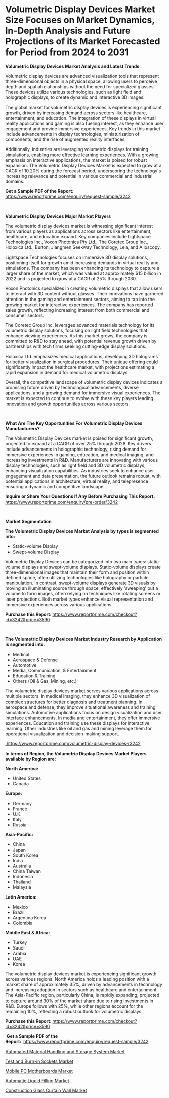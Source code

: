 <p><h1>Volumetric Display Devices Market Size Focuses on Market Dynamics, In-Depth Analysis and Future Projections of its Market Forecasted for Period from 2024 to 2031</h1></p><p><strong>Volumetric Display Devices Market Analysis and Latest Trends</strong></p>
<p><p>Volumetric display devices are advanced visualization tools that represent three-dimensional objects in a physical space, allowing users to perceive depth and spatial relationships without the need for specialized glasses. These devices utilize various technologies, such as light field and holographic displays, to create dynamic and interactive 3D images.</p><p>The global market for volumetric display devices is experiencing significant growth, driven by increasing demand across sectors like healthcare, entertainment, and education. The integration of these displays in virtual reality applications and gaming is also fueling interest, as they enhance user engagement and provide immersive experiences. Key trends in this market include advancements in display technologies, miniaturization of components, and the rise of augmented reality interfaces. </p><p>Additionally, industries are leveraging volumetric displays for training simulations, enabling more effective learning experiences. With a growing emphasis on interactive applications, the market is poised for robust expansion. The Volumetric Display Devices Market is expected to grow at a CAGR of 10.20% during the forecast period, underscoring the technology's increasing relevance and potential in various commercial and industrial domains.</p></p>
<p><strong>Get a Sample PDF of the Report:&nbsp;</strong> <a href="https://www.reportprime.com/enquiry/request-sample/3242">https://www.reportprime.com/enquiry/request-sample/3242</a></p>
<p>&nbsp;</p>
<p><strong>Volumetric Display Devices Major Market Players</strong></p>
<p><p>The volumetric display devices market is witnessing significant interest from various players as applications across sectors like entertainment, healthcare, and education expand. Key companies include Lightspace Technologies Inc., Voxon Photonics Pty Ltd., The Coretec Group Inc., Holoxica Ltd., Burton, Jiangmen Seekway Technology, Leia, and Alioscopy.</p><p>Lightspace Technologies focuses on immersive 3D display solutions, positioning itself for growth amid increasing demands in virtual reality and simulations. The company has been enhancing its technology to capture a larger share of the market, which was valued at approximately $15 billion in 2022 and is projected to grow at a CAGR of 25% through 2030.</p><p>Voxon Photonics specializes in creating volumetric displays that allow users to interact with 3D content without glasses. Their innovations have garnered attention in the gaming and entertainment sectors, aiming to tap into the growing market for interactive experiences. The company has reported sales growth, reflecting increasing interest from both commercial and consumer sectors.</p><p>The Coretec Group Inc. leverages advanced materials technology for its volumetric display solutions, focusing on light field technologies that enhance viewing experiences. As this market grows, the company is committed to R&D to stay ahead, with potential revenue growth driven by partnerships with tech firms seeking cutting-edge display solutions.</p><p>Holoxica Ltd. emphasizes medical applications, developing 3D holograms for better visualization in surgical procedures. Their unique offering could significantly impact the healthcare market, with projections estimating a rapid expansion in demand for medical volumetric displays.</p><p>Overall, the competitive landscape of volumetric display devices indicates a promising future driven by technological advancements, diverse applications, and a growing demand for immersive visual experiences. The market is expected to continue to evolve with these key players leading innovation and growth opportunities across various sectors.</p></p>
<p>&nbsp;</p>
<p><strong>What Are The Key Opportunities For Volumetric Display Devices Manufacturers?</strong></p>
<p><p>The Volumetric Display Devices market is poised for significant growth, projected to expand at a CAGR of over 25% through 2028. Key drivers include advancements in holographic technology, rising demand for immersive experiences in gaming, education, and medical imaging, and increasing investments in R&D. Manufacturers are innovating with various display technologies, such as light field and 3D volumetric displays, enhancing visualization capabilities. As industries seek to enhance user engagement and data presentation, the future outlook remains robust, with potential applications in architecture, virtual reality, and telepresence ensuring a dynamic and competitive landscape.</p></p>
<p><strong>Inquire or Share Your Questions If Any Before Purchasing This Report:</strong> <a href="https://www.reportprime.com/enquiry/pre-order/3242">https://www.reportprime.com/enquiry/pre-order/3242</a></p>
<p>&nbsp;</p>
<p><strong>Market Segmentation</strong></p>
<p><strong>The Volumetric Display Devices Market Analysis by types is segmented into:</strong></p>
<p><ul><li>Static-volume Display</li><li>Swept-volume Display</li></ul></p>
<p><p>Volumetric Display Devices can be categorized into two main types: static-volume displays and swept-volume displays. Static-volume displays create three-dimensional images that maintain their form and position within defined space, often utilizing technologies like holography or particle manipulation. In contrast, swept-volume displays generate 3D visuals by moving an illuminating source through space, effectively 'sweeping' out a volume to form images, often relying on techniques like rotating screens or laser projections. Both market types enhance visual representation and immersive experiences across various applications.</p></p>
<p><strong>Purchase this Report:&nbsp;</strong><a href="https://www.reportprime.com/checkout?id=3242&price=3590">https://www.reportprime.com/checkout?id=3242&price=3590</a></p>
<p>&nbsp;</p>
<p><strong>The Volumetric Display Devices Market Industry Research by Application is segmented into:</strong></p>
<p><ul><li>Medical</li><li>Aerospace & Defense</li><li>Automotive</li><li>Media, Communication, & Entertainment</li><li>Education & Training</li><li>Others (Oil & Gas, Mining, etc.)</li></ul></p>
<p><p>The volumetric display devices market serves various applications across multiple sectors. In medical imaging, they enhance 3D visualization of complex structures for better diagnosis and treatment planning. In aerospace and defense, they improve situational awareness and training simulations. Automotive applications focus on design visualization and user interface enhancements. In media and entertainment, they offer immersive experiences. Education and training use these displays for interactive learning. Other industries like oil and gas and mining leverage them for operational visualization and decision-making support.</p></p>
<p><a href="https://www.reportprime.com/volumetric-display-devices-r3242">&nbsp;https://www.reportprime.com/volumetric-display-devices-r3242</a></p>
<p><strong>In terms of Region, the Volumetric Display Devices Market Players available by Region are:</strong></p>
<p>
    <p> <strong> North America: </strong>
        <ul>
            <li>United States</li>
            <li>Canada</li>
        </ul>
        </p> 
    <p> <strong> Europe: </strong>
        <ul>
            <li>Germany</li>
            <li>France</li>
            <li>U.K.</li>
            <li>Italy</li>
            <li>Russia</li>
        </ul>
        </p> 
    <p> <strong> Asia-Pacific: </strong>
        <ul>
            <li>China</li>
            <li>Japan</li>
            <li>South Korea</li>
            <li>India</li>
            <li>Australia</li>
            <li>China Taiwan</li>
            <li>Indonesia</li>
            <li>Thailand</li>
            <li>Malaysia</li>
        </ul>
        </p> 
    <p> <strong> Latin America: </strong>
        <ul>
            <li>Mexico</li>
            <li>Brazil</li>
            <li>Argentina Korea</li>
            <li>Colombia</li>
        </ul>
        </p> 
    <p> <strong> Middle East & Africa: </strong>
        <ul>
            <li>Turkey</li>
            <li>Saudi</li>
            <li>Arabia</li>
            <li>UAE</li>
            <li>Korea</li>
        </ul>
    </p>
    </p>
<p><p>The volumetric display devices market is experiencing significant growth across various regions. North America holds a leading position with a market share of approximately 35%, driven by advancements in technology and increasing adoption in sectors such as healthcare and entertainment. The Asia-Pacific region, particularly China, is rapidly expanding, projected to capture around 30% of the market share due to rising investments in R&D. Europe follows with 25%, while other regions account for the remaining 10%, reflecting a robust outlook for volumetric displays.</p></p>
<p><strong>Purchase this Report: </strong><a href="https://www.reportprime.com/checkout?id=3242&price=3590">https://www.reportprime.com/checkout?id=3242&price=3590</a></p>
<p>&nbsp;<strong>Get a Sample PDF of the Report:&nbsp;&nbsp;</strong><a href="https://www.reportprime.com/enquiry/request-sample/3242">https://www.reportprime.com/enquiry/request-sample/3242</a></p>
<p><strong></strong></p>
<p><p><a href="https://www.linkedin.com/pulse/why-should-you-invest-automated-material-handling-storage-system-8ju1c?trackingId=aIyQzIkvR%2Be82gV5IvyzEQ%3D%3D">Automated Material Handling and Storage System Market</a></p><p><a href="https://issuu.com/reportprime-2/docs/test-and-burn-in-sockets-market-siz_ae4989db9df38a">Test and Burn-in Sockets Market</a></p><p><a href="https://github.com/NancyAlvarado586/Market-Research-Report-List-1/blob/main/mobile-pc-motherboards-market.md">Mobile PC Motherboards Market</a></p><p><a href="https://www.linkedin.com/pulse/global-automatic-liquid-filling-market-opportunities-challenges2024-5us7c?trackingId=wkW4%2BR2ARa2ty3XzXRMtgw%3D%3D">Automatic Liquid Filling Market</a></p><p><a href="https://issuu.com/reportprime-2/docs/construction-glass-curtain-wall-mar_0c3198dfe22b5c">Construction Glass Curtain Wall Market</a></p></p>